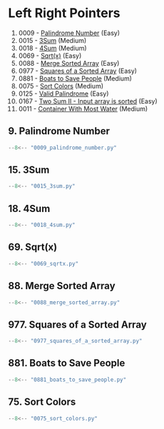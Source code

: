 # Left Right Pointers

1. 0009 - [Palindrome Number](https://leetcode.com/problems/palindrome-number/) (Easy)
2. 0015 - [3Sum](https://leetcode.com/problems/3sum/) (Medium)
3. 0018 - [4Sum](https://leetcode.com/problems/4sum/) (Medium)
4. 0069 - [Sqrt(x)](https://leetcode.com/problems/sqrtx/) (Easy)
5. 0088 - [Merge Sorted Array](https://leetcode.com/problems/merge-sorted-array/) (Easy)
6. 0977 - [Squares of a Sorted Array](https://leetcode.com/problems/squares-of-a-sorted-array/) (Easy)
7. 0881 - [Boats to Save People](https://leetcode.com/problems/boats-to-save-people/) (Medium)
8. 0075 - [Sort Colors](https://leetcode.com/problems/sort-colors/) (Medium)
9. 0125 - [Valid Palindrome](https://leetcode.com/problems/valid-palindrome/) (Easy)
10. 0167 - [Two Sum II - Input array is sorted](https://leetcode.com/problems/two-sum-ii-input-array-is-sorted/) (Easy)
11. 0011 - [Container With Most Water](https://leetcode.com/problems/container-with-most-water/) (Medium)

## 9. Palindrome Number

```python
--8<-- "0009_palindrome_number.py"
```

## 15. 3Sum

```python
--8<-- "0015_3sum.py"
```

## 18. 4Sum

```python
--8<-- "0018_4sum.py"
```

## 69. Sqrt(x)

```python
--8<-- "0069_sqrtx.py"
```

## 88. Merge Sorted Array

```python
--8<-- "0088_merge_sorted_array.py"
```

## 977. Squares of a Sorted Array

```python
--8<-- "0977_squares_of_a_sorted_array.py"
```

## 881. Boats to Save People

```python
--8<-- "0881_boats_to_save_people.py"
```

## 75. Sort Colors

```python
--8<-- "0075_sort_colors.py"
```
